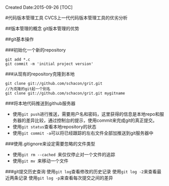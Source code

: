 Created Date:2015-09-26
[TOC]

#代码版本管理工具
CVCS上一代代码版本管理工具的优劣分析

##版本管理的概念
git版本管理的优势


##git基本操作

###初始化一个新的repository
```language=git
git add *.c
git commit -m 'initial project version'
```

###从现有的repository克隆到本地
```language=git
git clone git://github.com/schacon/grit.git
//为克隆的git起一个别名
git clone git://github.com/schacon/grit.git mygitname
```

###将本地代码推送到github服务器
- 使用`git push`进行推送，需要用户名和密码，这里获得的信息是本地repo和服务器的差异比较，通过控制台的提示，使用commit来完成git的真正提交。
- 使用`git status`查看本地repository的状态
- 使用`git commit -a`可以将已经跟踪的左右文件全部加推送到git服务器中

###使用.gitignore来设定需要忽略的文件类型

- 使用`git rm --cached `来仅仅停止对一个文件的追踪
- 使用`git mv `来移动一个文件


###git提交历史查询
使用`git log`查看修改的历史记录
使用`git log -2`来查看最近两条记录
使用`git log -p`来查看每次提交之间的差异
















